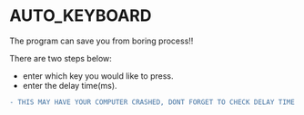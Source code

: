 # AUTO_KEYBOARD

The program can save you from boring process!!

There are two steps below:

- enter which key you would like to press.
- enter the delay time(ms).

```diff
- THIS MAY HAVE YOUR COMPUTER CRASHED, DONT FORGET TO CHECK DELAY TIME AGAIN.
```
